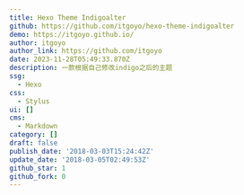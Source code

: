 ```yaml
---
title: Hexo Theme Indigoalter
github: https://github.com/itgoyo/hexo-theme-indigoalter
demo: https://itgoyo.github.io/
author: itgoyo
author_link: https://github.com/itgoyo
date: 2023-11-28T05:49:33.870Z
description: 一款根据自己修改indigo之后的主题
ssg:
  - Hexo
css:
  - Stylus
ui: []
cms:
  - Markdown
category: []
draft: false
publish_date: '2018-03-03T15:24:42Z'
update_date: '2018-03-05T02:49:53Z'
github_star: 1
github_fork: 0
---
```

